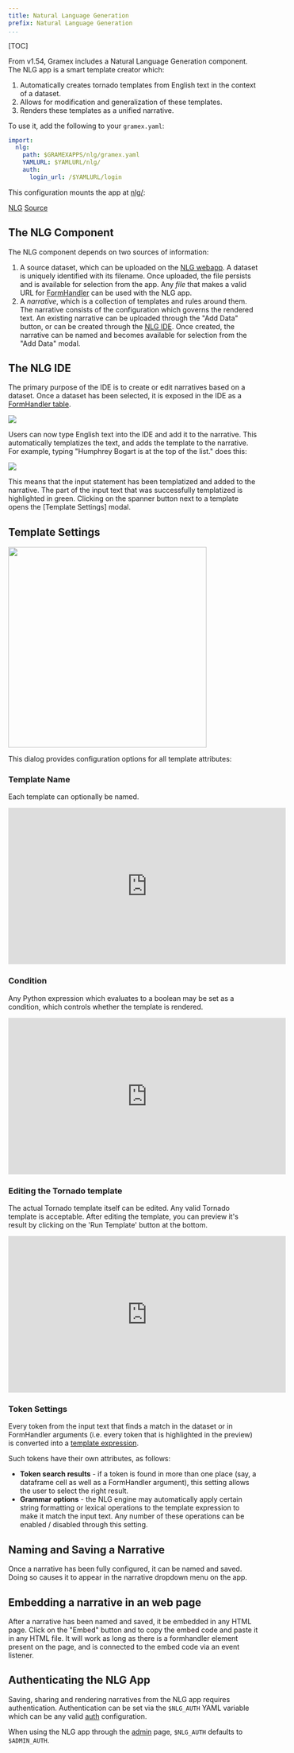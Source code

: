 ```yaml
---
title: Natural Language Generation
prefix: Natural Language Generation
...
```


[TOC]

From v1.54, Gramex includes a Natural Language Generation component. The NLG app
is a smart template creator which:

1. Automatically creates tornado templates from English text in the context of a dataset.
2. Allows for modification and generalization of these templates.
3. Renders these templates as a unified narrative.

To use it, add the following to your `gramex.yaml`:

```yaml
import:
  nlg:
    path: $GRAMEXAPPS/nlg/gramex.yaml
    YAMLURL: $YAMLURL/nlg/
    auth:
      login_url: /$YAMLURL/login
```

This configuration mounts the app at [nlg/](nlg/):

<div class="example">
  <a class="example-demo" href="nlg/">NLG</a>
  <a class="example-src" href="http://github.com/gramexrecipes/gramex-guide/blob/master/nlg/gramex.yaml">Source</a>
</div>

## The NLG Component

The NLG component depends on two sources of information:

1. A source dataset, which can be uploaded on the [NLG webapp](nlg/).
   A dataset is uniquely identified with its filename. Once
   uploaded, the file persists and is available for selection from the app.
   Any *file* that makes a valid URL for
   [FormHandler](http://learn.gramener.com/guide/formhandler) can be used with
   the NLG app.
2. A _narrative_, which is a collection of templates and rules around them.
   The narrative consists of the configuration which governs the rendered text.
   An existing narrative can be uploaded through the "Add Data" button, or can be
   created through the [NLG IDE](nlg/). Once created, the narrative can be
   named and becomes available for selection from the "Add Data" modal.

## The NLG IDE

The primary purpose of the IDE is to create or edit narratives based on a
dataset. Once a dataset has been selected, it is exposed in the IDE as a
[FormHandler table](https://learn.gramener.com/guide/formhandler/#formhandler-tables).

![](images/nlg-ide-input.png)

Users can now type English text into the IDE and add it to the narrative. This
automatically templatizes the text, and adds the template to the narrative. For
example, typing "Humphrey Bogart is at the top of the list." does this:

![](images/nlg-ide-toplist.gif)

This means that the input statement has been templatized and added
to the narrative. The part of the input text that was successfully templatized
is highlighted in green. Clicking on the spanner button next to a template opens
the [Template Settings] modal.


## Template Settings
<img src="images/nlg-template-settings.png" height="404" width="400">

This dialog provides configuration options for all template attributes:

### Template Name

Each template can optionally be named.

<iframe width="560" height="315" src="https://www.youtube.com/embed/fexUWzXpyPU" frameborder="0" allow="accelerometer; autoplay; encrypted-media; gyroscope; picture-in-picture" allowfullscreen></iframe>

### Condition

Any Python expression which evaluates to a boolean may be set as a condition,
which controls whether the template is rendered.

<iframe width="560" height="315" src="https://www.youtube.com/embed/V1q7M0PuXUM" frameborder="0" allow="accelerometer; autoplay; encrypted-media; gyroscope; picture-in-picture" allowfullscreen></iframe>


### Editing the Tornado template

The actual Tornado template itself can be edited. Any valid Tornado template is
acceptable. After editing the template, you can preview it's result by clicking
on the 'Run Template' button at the bottom.

<iframe width="560" height="315" src="https://www.youtube.com/embed/5IJjCcFO7JU" frameborder="0" allow="accelerometer; autoplay; encrypted-media; gyroscope; picture-in-picture" allowfullscreen></iframe>


### Token Settings

Every token from the input text that finds a match in the dataset or in
FormHandler arguments (i.e. every token that is highlighted in the preview)
is converted into a
[template
expression](https://www.tornadoweb.org/en/stable/template.html#syntax-reference).

Such tokens have their own attributes, as follows:

* **Token search results** - if a token is found in more than one place (say, a
  dataframe cell as well as a FormHandler argument), this setting allows the
  user to select the right result.
* **Grammar options** - the NLG engine may automatically apply certain
  string formatting or lexical operations to the template expression to make
  it match the input text. Any number of these operations can be enabled /
  disabled through this setting.


## Naming and Saving a Narrative

Once a narrative has been fully configured, it can be named and saved. Doing so
causes it to appear in the narrative dropdown menu on the app.


## Embedding a narrative in an web page

After a narrative has been named and saved, it be embedded in any HTML page.
Click on the "Embed" button and to copy the embed code and paste it in any HTML
file. It will work as long as there is a formhandler element present on the
page, and is connected to the embed code via an event listener.


## Authenticating the NLG App

Saving, sharing and rendering narratives from the NLG app requires authentication.
Authentication can be set via the `$NLG_AUTH` YAML variable which can be any valid
[auth](../auth/#authorization) configuration.

When using the NLG app through the [admin](../admin) page, `$NLG_AUTH` defaults to `$ADMIN_AUTH`.
